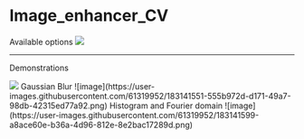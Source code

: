 # Image_enhancer_CV
Available options 
<img src="https://user-images.githubusercontent.com/61319952/183141499-241fa8c1-71d4-4aac-b88b-98229f296c05.png">

<hr class="rounded">

<p>Demonstrations</p> 
<img src="https://user-images.githubusercontent.com/61319952/183141201-dd483a17-0cba-4741-bce6-86ee9bc806d8.png">
Gaussian Blur
![image](https://user-images.githubusercontent.com/61319952/183141551-555b972d-d171-49a7-98db-42315ed77a92.png)
Histogram and Fourier domain
![image](https://user-images.githubusercontent.com/61319952/183141599-a8ace60e-b36a-4d96-812e-8e2bac17289d.png)


